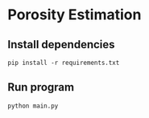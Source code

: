 # Porosity Estimation

## Install dependencies
```
pip install -r requirements.txt
```

## Run program
```
python main.py
```